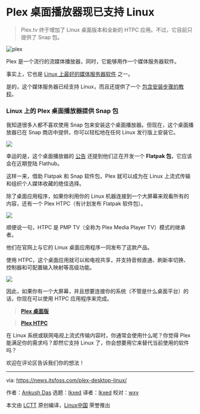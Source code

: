[#]: subject: "Plex Desktop Player is Now Available for Linux"
[#]: via: "https://news.itsfoss.com/plex-desktop-linux/"
[#]: author: "Ankush Das https://news.itsfoss.com/author/ankush/"
[#]: collector: "lkxed"
[#]: translator: "lkxed"
[#]: reviewer: "wxy"
[#]: publisher: "wxy"
[#]: url: "https://linux.cn/article-14656-1.html"

Plex 桌面播放器现已支持 Linux
======

> Plex.tv 终于增加了 Linux 桌面版本和全新的 HTPC 应用。不过，它目前只提供了 Snap 包。

![plex][1]

Plex 是一个流行的流媒体播放器，同时，它能够用作一个媒体服务器软件。

事实上，它也是 [Linux 上最好的媒体服务器软件][2] 之一。

是的，这个媒体服务器已经支持 Linux，而且还提供了一个 [包含安装步骤的教程][3]。

### Linux 上的 Plex 桌面播放器提供 Snap 包

我知道很多人都不喜欢使用 Snap 包来安装这个桌面播放器。但现在，这个桌面播放器已在 Snap 商店中提供，你可以轻松地在任何 Linux 发行版上安装它。

![][4]

幸运的是，这个桌面播放器的 [公告][5] 还提到他们正在开发一个 **Flatpak 包**，它应该会在近期登陆 Flathub。

这样一来，借助 Flatpak 和 Snap 软件包，Plex 就可以成为在 Linux 上流式传输和组织个人媒体收藏的绝佳选择。

除了桌面应用程序，如果你利用你的 Linux 机器连接到一个大屏幕来观看所有的内容，还有一个 Plex HTPC（有计划发布 Flatpak 软件包）。

![][6]

顺便说一句，HTPC 是 PMP TV（全称为 Plex Media Player TV）模式的继承者。

他们在官网上与它的 Linux 桌面应用程序一同发布了这款产品。

使用 HTPC，这个桌面应用就可以和电视共享，并支持音频直通、刷新率切换、控制器和可配置输入映射等高级功能。

![][7]

因此，如果你有一个大屏幕，并且想要连接你的系统（不管是什么桌面平台）的话，你现在可以使用 HTPC 应用程序来完成。

> **[Plex 桌面版][8]**

> **[Plex HTPC][9]**

在 Linux 系统或联网电视上流式传输内容时，你通常会使用什么呢？你觉得 Plex 能满足你的需求吗？即然它支持 Linux 了，你会想要用它来替代当前使用的软件吗？

欢迎在评论区告诉我们你的想法！

--------------------------------------------------------------------------------

via: https://news.itsfoss.com/plex-desktop-linux/

作者：[Ankush Das][a]
选题：[lkxed][b]
译者：[lkxed](https://github.com/lkxed)
校对：[wxy](https://github.com/wxy)

本文由 [LCTT](https://github.com/LCTT/TranslateProject) 原创编译，[Linux中国](https://linux.cn/) 荣誉推出

[a]: https://news.itsfoss.com/author/ankush/
[b]: https://github.com/lkxed
[1]: https://news.itsfoss.com/wp-content/uploads/2022/05/plex-ft.jpg
[2]: https://itsfoss.com/best-linux-media-server/
[3]: https://itsfoss.com/install-plex-ubuntu/
[4]: https://news.itsfoss.com/wp-content/uploads/2022/05/plex-desktop-ubuntu.jpg
[5]: https://www.plex.tv/blog/way-to-be-htpc/
[6]: https://news.itsfoss.com/wp-content/uploads/2022/05/plex-snap-1024x524.jpg
[7]: https://news.itsfoss.com/wp-content/uploads/2022/05/plex-feat-1024x576.jpg
[8]: https://snapcraft.io/plex-desktop
[9]: https://snapcraft.io/plex-htpc
